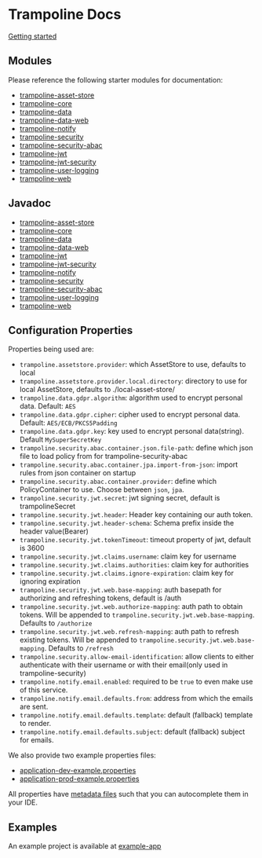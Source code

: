 # Trampoline Docs

[Getting started](GETTING_STARTED.md)

## Modules

Please reference the following starter modules for documentation:

- [trampoline-asset-store](../trampoline-asset-store)
- [trampoline-core](../trampoline-core)
- [trampoline-data](../trampoline-data)
- [trampoline-data-web](../trampoline-data-web)
- [trampoline-notify](../trampoline-notify)
- [trampoline-security](../trampoline-security)
- [trampoline-security-abac](../trampoline-security-abac)
- [trampoline-jwt](../trampoline-jwt)
- [trampoline-jwt-security](../trampoline-jwt-security)
- [trampoline-user-logging](../trampoline-user-logging)
- [trampoline-web](../trampoline-web)

## Javadoc

- [trampoline-asset-store](https://lucadev.com/trampoline/docs/trampoline-asset-store)
- [trampoline-core](https://lucadev.com/trampoline/docs/trampoline-core)
- [trampoline-data](https://lucadev.com/trampoline/docs/trampoline-data)
- [trampoline-data-web](https://lucadev.com/trampoline/docs/trampoline-data-web)
- [trampoline-jwt](https://lucadev.com/trampoline/docs/trampoline-jwt)
- [trampoline-jwt-security](https://lucadev.com/trampoline/docs/trampoline-jwt-security)
- [trampoline-notify](https://lucadev.com/trampoline/docs/trampoline-notify)
- [trampoline-security](https://lucadev.com/trampoline/docs/trampoline-security)
- [trampoline-security-abac](https://lucadev.com/trampoline/docs/trampoline-security-abac)
- [trampoline-user-logging](https://lucadev.com/trampoline/docs/trampoline-user-logging)
- [trampoline-web](https://lucadev.com/trampoline/docs/trampoline-web)

## Configuration Properties

Properties being used are:

- `trampoline.assetstore.provider`: which AssetStore to use, defaults to local
- `trampoline.assetstore.provider.local.directory`: directory to use for local AssetStore, defaults to ./local-asset-store/
- `trampoline.data.gdpr.algorithm`: algorithm used to encrypt personal data. Default: `AES` 
- `trampoline.data.gdpr.cipher`: cipher used to encrypt personal data. Default: `AES/ECB/PKCS5Padding`
- `trampoline.data.gdpr.key`: key used to encrypt personal data(string). Default `MySuperSecretKey`
- `trampoline.security.abac.container.json.file-path`: define which json file to load policy from for trampoline-security-abac
- `trampoline.security.abac.container.jpa.import-from-json`: import rules from json container on startup
- `trampoline.security.abac.container.provider`: define which PolicyContainer to use. Choose between `json`, `jpa`.
- `trampoline.security.jwt.secret`: jwt signing secret, default is trampolineSecret
- `trampoline.security.jwt.header`: Header key containing our auth token.
- `trampoline.security.jwt.header-schema`: Schema prefix inside the header value(Bearer)
- `trampoline.security.jwt.tokenTimeout`: timeout property of jwt, default is 3600
- `trampoline.security.jwt.claims.username`: claim key for username
- `trampoline.security.jwt.claims.authorities`: claim key for authorities
- `trampoline.security.jwt.claims.ignore-expiration`: claim key for ignoring expiration
- `trampoline.security.jwt.web.base-mapping`: auth basepath for authorizing and refreshing tokens, default is /auth
- `trampoline.security.jwt.web.authorize-mapping`: auth path to obtain tokens. Will be appended to `trampoline.security.jwt.web.base-mapping`. Defaults to `/authorize`
- `trampoline.security.jwt.web.refresh-mapping`: auth path to refresh existing tokens. Will be appended to `trampoline.security.jwt.web.base-mapping`. Defaults to `/refresh`
- `trampoline.security.allow-email-identification`: allow clients to either authenticate with their username or with their email(only used in trampoline-security)
- `trampoline.notify.email.enabled`: required to be `true` to even make use of this service.
- `trampoline.notify.email.defaults.from`: address from which the emails are sent.
- `trampoline.notify.email.defaults.template`: default (fallback) template to render.
- `trampoline.notify.email.defaults.subject`: default (fallback) subject for emails. 

We also provide two example properties files:

- [application-dev-example.properties](application-dev-example.properties)
- [application-prod-example.properties](application-prod-example.properties)

All properties have [metadata files](https://docs.spring.io/spring-boot/docs/current/reference/html/configuration-metadata.html) such that you can autocomplete them in your IDE.


## Examples

An example project is available at [example-app](../example-app)